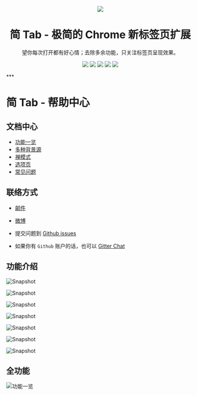 <p align="center"><img src="https://simptab.herokuapp.com/earth/logo@simptab.png" /></p>
<h1 align="center">简 Tab - 极简的 Chrome 新标签页扩展</h1>
<p align="center">望你每次打开都有好心情；去除多余功能，只关注标签页呈现效果。</p>
<p align="center">
   <a href="https://github.com/kenshin/simptab/releases"><img src="https://img.shields.io/badge/lastest_version-1.5.3-blue.svg"></a>
   <a target="_blank" href="http://ksria.com/simptab"><img src="https://img.shields.io/badge/website-_simptab.ksria.com-1DBA90.svg"></a>
   <a target="_blank" href="https://chrome.google.com/webstore/detail/simptab-new-tab/kbgmbmkhepchmmcnbdbclpkpegbgikjc"><img src="https://img.shields.io/badge/download-_chrome_webstore-brightgreen.svg"></a>
   <a href="http://ksria.com/simptab/crx/1.5.3/simptab.crx"><img src="https://img.shields.io/badge/download-_crx-brightgreen.svg"></a>
   <a href="https://gitter.im/Kenshin/simptab?utm_source=badge&utm_medium=badge&utm_campaign=pr-badge"><img src="https://badges.gitter.im/Kenshin/simptab.svg"></a>
</p>
***

简 Tab - 帮助中心
=======


文档中心
---

- [功能一览](功能一览)
- [多种背景源](多种背景源)
- [禅模式](禅模式)
- [选项页](选项页)
- [常见问题](常见问题)

联络方式
---
- [邮件](kenshin@ksria.com)

- [微博](http://weibo.com/23784148)

- 提交问题到 [Github issues](https://github.com/Kenshin/simptab/issues/new)
- 如果你有 `Github` 账户的话，也可以 [Gitter Chat](https://gitter.im/kenshin/simptab?utm_source=badge&utm_medium=badge&utm_campaign=pr-badge)


功能介绍
---
![Snapshot](http://st.ksria.cn/start@webstore.png)

![Snapshot](http://st.ksria.cn/subscribe@webstore.png)

![Snapshot](http://st.ksria.cn/mask@webstore.png?20181011)

![Snapshot](http://st.ksria.cn/bookmarks@webstore.png)

![Snapshot](http://st.ksria.cn/zenmode@webstore.png)

![Snapshot](http://st.ksria.cn/quickbar@webstore.png)

![Snapshot](http://st.ksria.cn/options@webstore.png)

全功能
---

![功能一览](http://st.ksria.cn/feature%201.5.2.png)
